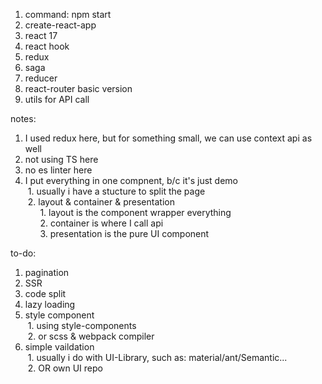 1. command: npm start
2. create-react-app
3. react 17
4. react hook
5. redux
6. saga
7. reducer
8. react-router basic version
9. utils for API call

notes: 
1. I used redux here, but for something small, we can use context api as well
2. not using TS here
3. no es linter here
4. I put everything in one compnent, b/c it's just demo<br/>
&nbsp;1. usually i have a stucture to split the page<br/>
&nbsp;2. layout & container & presentation<br/>
&nbsp;&nbsp;&nbsp;&nbsp;&nbsp;&nbsp;1. layout is the component wrapper everything<br/>
&nbsp;&nbsp;&nbsp;&nbsp;&nbsp;&nbsp;2. container is where I call api<br/>
&nbsp;&nbsp;&nbsp;&nbsp;&nbsp;&nbsp;3. presentation is the pure UI component<br/>

to-do:
1. pagination
2. SSR
3. code split
4. lazy loading
5. style component<br/>
&nbsp;1. using style-components<br/>
&nbsp;2. or scss & webpack compiler<br/>
6. simple vaildation<br/>
&nbsp;1. usually i do with UI-Library, such as: material/ant/Semantic...<br/>
&nbsp;2. OR own UI repo<br/>
